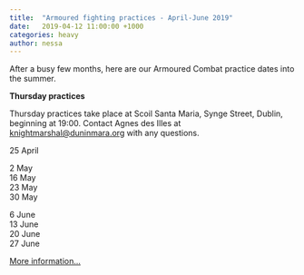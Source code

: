 ```yaml
---
title:  "Armoured fighting practices - April-June 2019"
date:   2019-04-12 11:00:00 +1000
categories: heavy
author: nessa
---
```

After a busy few months, here are our Armoured Combat practice dates into the summer. 

**Thursday practices**

Thursday practices take place at Scoil Santa Maria, Synge Street, Dublin, beginning at 19:00. Contact Agnes des Illes at [knightmarshal@duninmara.org](mailto:knightmarshal@duninmara.org) with any questions.

25 April

2 May  
16 May  
23 May  
30 May  

6 June  
13 June  
20 June  
27 June

[More information...](/armoured-fighting)